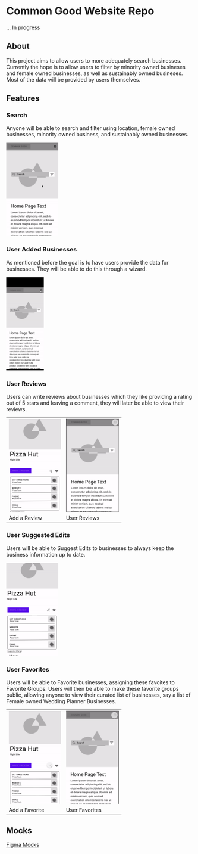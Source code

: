 # Common Good Website Repo

... In progress

## About 

This project aims to allow users to more adequately search businesses.  Currently the hope is to allow users to filter by minority owned busineses and female owned businesses, as well as sustainably owned busineses.  Most of the data will be provided by users themselves.

## Features 

### Search
Anyone will be able to search and filter using location, female owned businesses, minority owned business, and sustainably owned businesses.

<img src="./gifs/search.gif" height="250"/>

### User Added Businesses
As mentioned before the goal is to have users provide the data for businesses.  They will be able to do this through a wizard.

<img src="./gifs/add.gif" height="250"/>


### User Reviews
Users can write reviews about businesses which they like providing a rating out of 5 stars and leaving a comment, they will later be able to view their reviews.

<table>
  <tr>
    <td><img src="./gifs/review.gif" alt="Add a Review Gif" height="250"/></td>
    <td><img src="./gifs/my-reviews.gif" alt="My Reviews Gif" height="250"/></td>
  </tr>
    <tr>
    <td>Add a Review</td>
     <td>User Reviews</td>
  </tr>
</table>
 
### User Suggested Edits
Users will be able to Suggest Edits to businesses to always keep the business information up to date.

<img src="./gifs/edit.gif" height="250"/>

### User Favorites
Users will be able to Favorite businesses, assigning these favoites to Favorite Groups.  Users will then be able to make these favorite groups public, allowing anyone to view their curated list of businesses, say a list of Female owned Wedding Planner Businesses.

<table>
  <tr>
    <td><img src="./gifs/favorite.gif"" alt="Add a Favorite Gif" height="250"/></td>
    <td><img src="./gifs/my-favorites.gif" alt="My Favorites Gif" height="250"/></td>
  </tr>
    <tr>
    <td>Add a Favorite</td>
     <td>User Favorites</td>
  </tr>
</table>

## Mocks
[Figma Mocks](https://www.figma.com/file/OBixuzmcR47mjDk2oid4eE/Common-Good-UI?node-id=33133%3A29379)
